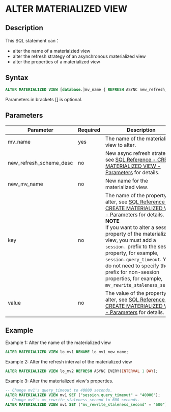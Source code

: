 # ALTER MATERIALIZED VIEW

## Description

This SQL statement can：

- alter the name of a materialzied view
- alter the refresh strategy of an asynchronous materialized view
- alter the properties of a materialized view

## Syntax

```SQL
ALTER MATERIALIZED VIEW [database.]mv_name { REFRESH ASYNC new_refresh_scheme_desc | RENAME [database.]new_mv_name | SET ( "key" = "value"[,...]) }
```

Parameters in brackets [] is optional.

## Parameters

| **Parameter**           | **Required** | **Description**                                              |
| ----------------------- | ------------ | ------------------------------------------------------------ |
| mv_name                 | yes          | The name of the materialized view to alter.                  |
| new_refresh_scheme_desc | no           | New async refresh strategy, see [SQL Reference - CREATE MATERIALIZED VIEW - Parameters](../data-definition/CREATE%20MATERIALIZED%20VIEW.md#parameters) for details. |
| new_mv_name             | no           | New name for the materialized view.                          |
| key                     | no           | The name of the property to alter, see [SQL Reference - CREATE MATERIALIZED VIEW - Parameters](../data-definition/CREATE%20MATERIALIZED%20VIEW.md#parameters) for details.<br />**NOTE**<br />If you want to alter a session property of the materialized view, you must add a `session.` prefix to the session property, for example, `session.query_timeout`. You do not need to specify the prefix for non-session properties, for example, `mv_rewrite_staleness_second`. |
| value                   | no           | The value of the property to alter, see [SQL Reference - CREATE MATERIALIZED VIEW - Parameters](../data-definition/CREATE%20MATERIALIZED%20VIEW.md#parameters) for details. |

## Example

Example 1: Alter the name of the materialized view

```SQL
ALTER MATERIALIZED VIEW lo_mv1 RENAME lo_mv1_new_name;
```

Example 2: Alter the refresh interval of the materialized view

```SQL
ALTER MATERIALIZED VIEW lo_mv2 REFRESH ASYNC EVERY(INTERVAL 1 DAY);
```

Example 3: Alter the materialized view's properties.

```SQL
-- Change mv1's query_timeout to 40000 seconds.
ALTER MATERIALIZED VIEW mv1 SET ("session.query_timeout" = "40000");
-- Change mv1's mv_rewrite_staleness_second to 600 seconds.
ALTER MATERIALIZED VIEW mv1 SET ("mv_rewrite_staleness_second" = "600");
```
